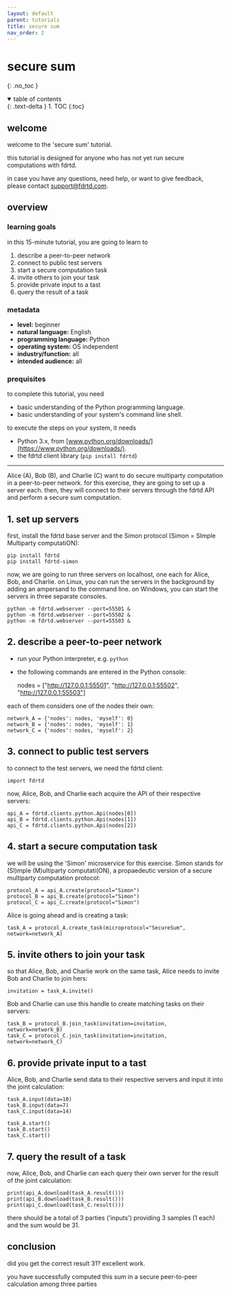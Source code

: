 ```yaml
---
layout: default
parent: tutorials
title: secure sum
nav_order: 2
---
```


# secure sum
{: .no_toc }

<details open markdown="block">
  <summary>
    table of contents
  </summary>
  {: .text-delta }
1. TOC
{:toc}
</details>


## welcome

welcome to the 'secure sum' tutorial.

this tutorial is designed for anyone who has not yet run secure computations with fdrtd. 

in case you have any questions, need help, or want to give feedback, please contact [support@fdrtd.com](mailto:support@fdrtd.com).

## overview

### learning goals

in this 15-minute tutorial, you are going to learn to
1. describe a peer-to-peer network
2. connect to public test servers
3. start a secure computation task
4. invite others to join your task
5. provide private input to a tast
6. query the result of a task

### metadata

* **level:** beginner
* **natural language:** English
* **programming language:** Python
* **operating system:** OS independent
* **industry/function:** all
* **intended audience:** all

### prequisites

to complete this tutorial, you need
* basic understanding of the Python programming language.
* basic understanding of your system's command line shell.

to execute the steps on your system, it needs
* Python 3.x, from [www.python.org/downloads/](https://www.python.org/downloads/).
* the fdrtd client library (`pip install fdrtd`)

---

Alice (A), Bob (B), and Charlie (C) want to do secure multiparty computation in a peer-to-peer network.
for this exercise, they are going to set up a server each. then, they will connect to their servers
through the fdrtd API and perform a secure sum computation.

## 1. set up servers

first, install the fdrtd base server and the Simon protocol (Simon = SImple Multiparty computatiON):

    pip install fdrtd
    pip install fdrtd-simon
  
now, we are going to run three servers on localhost, one each for Alice, Bob, and Charlie.
on Linux, you can run the servers in the background by adding an ampersand to the command line.
on Windows, you can start the servers in three separate consoles.

    python -m fdrtd.webserver --port=55501 &
    python -m fdrtd.webserver --port=55502 &
    python -m fdrtd.webserver --port=55503 &

## 2. describe a peer-to-peer network

* run your Python interpreter, e.g. `python`
* the following commands are entered in the Python console:

    nodes = ["http://127.0.0.1:55501", "http://127.0.0.1:55502", "http://127.0.0.1:55503"]

each of them considers one of the nodes their own:

    network_A = {'nodes': nodes, 'myself': 0}
    network_B = {'nodes': nodes, 'myself': 1}
    network_C = {'nodes': nodes, 'myself': 2}

## 3. connect to public test servers

to connect to the test servers, we need the fdrtd client:

    import fdrtd

now, Alice, Bob, and Charlie each acquire the API of their respective servers:

    api_A = fdrtd.clients.python.Api(nodes[0])
    api_B = fdrtd.clients.python.Api(nodes[1])
    api_C = fdrtd.clients.python.Api(nodes[2])

## 4. start a secure computation task

we will be using the 'Simon' microservice for this exercise. Simon stands for (SI)mple (M)ultiparty computati(ON),
a propaedeutic version of a secure multiparty computation protocol:

    protocol_A = api_A.create(protocol="Simon")
    protocol_B = api_B.create(protocol="Simon")
    protocol_C = api_C.create(protocol="Simon")

Alice is going ahead and is creating a task:

    task_A = protocol_A.create_task(microprotocol="SecureSum", network=network_A)

## 5. invite others to join your task

so that Alice, Bob, and Charlie work on the same task, Alice needs to invite Bob and Charlie to join hers:

    invitation = task_A.invite()

Bob and Charlie can use this handle to create matching tasks on their servers:

    task_B = protocol_B.join_task(invitation=invitation, network=network_B)
    task_C = protocol_C.join_task(invitation=invitation, network=network_C)

## 6. provide private input to a tast

Alice, Bob, and Charlie send data to their respective servers and input it into the joint calculation:

    task_A.input(data=10)
    task_B.input(data=7)
    task_C.input(data=14)
    
    task_A.start()
    task_B.start()
    task_C.start()

## 7. query the result of a task

now, Alice, Bob, and Charlie can each query their own server for the result of the joint calculation:

    print(api_A.download(task_A.result()))
    print(api_B.download(task_B.result()))
    print(api_C.download(task_C.result()))

there should be a total of 3 parties ('inputs') providing 3 samples (1 each) and the sum would be 31.

## conclusion

did you get the correct result 31? excellent work.

you have successfully computed this sum in a secure peer-to-peer calculation among three parties
